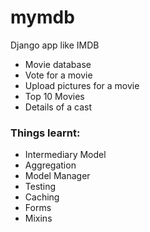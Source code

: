 # mymdb
Django app like IMDB
  - Movie database
  - Vote for a movie
  - Upload pictures for a movie
  - Top 10 Movies
  - Details of a cast

### Things learnt:
  - Intermediary Model
  - Aggregation
  - Model Manager
  - Testing
  - Caching
  - Forms
  - Mixins
